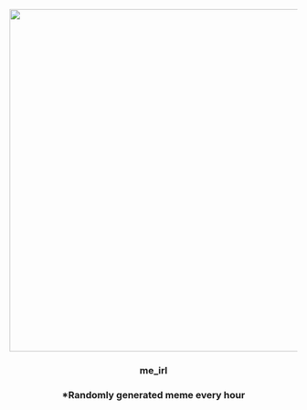 <p align="center">
        <img src="https://i.redd.it/rl47a3uv1zn81.gif" width="600" height="600">
        </p>
        <h3 align="center">me_irl</h3>
        <h3 align="center">*Randomly generated meme every hour</h3>
    